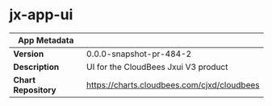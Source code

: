 # jx-app-ui

|App Metadata||
|---|---|
| **Version** | 0.0.0-snapshot-pr-484-2 |
| **Description** | UI for the CloudBees Jxui V3 product |
| **Chart Repository** | https://charts.cloudbees.com/cjxd/cloudbees |
